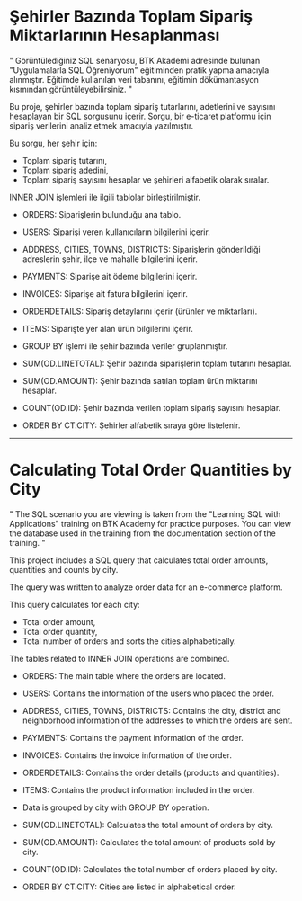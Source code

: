 # Şehirler Bazında Toplam Sipariş Miktarlarının Hesaplanması
" Görüntülediğiniz SQL senaryosu, BTK Akademi adresinde bulunan "Uygulamalarla SQL Öğreniyorum" eğitiminden pratik yapma amacıyla alınmıştır. Eğitimde kullanılan veri tabanını, eğitimin dökümantasyon kısmından görüntüleyebilirsiniz. "


Bu proje, şehirler bazında toplam sipariş tutarlarını, 
adetlerini ve sayısını hesaplayan bir SQL sorgusunu içerir. 
Sorgu, bir e-ticaret platformu için sipariş verilerini analiz etmek amacıyla yazılmıştır.

Bu sorgu, her şehir için:
- Toplam sipariş tutarını,
- Toplam sipariş adedini,
- Toplam sipariş sayısını
hesaplar ve şehirleri alfabetik olarak sıralar.

INNER JOIN işlemleri ile ilgili tablolar birleştirilmiştir.
- ORDERS: Siparişlerin bulunduğu ana tablo.
- USERS: Siparişi veren kullanıcıların bilgilerini içerir.
- ADDRESS, CITIES, TOWNS, DISTRICTS: Siparişlerin gönderildiği adreslerin şehir, ilçe ve mahalle bilgilerini içerir.
- PAYMENTS: Siparişe ait ödeme bilgilerini içerir.
- INVOICES: Siparişe ait fatura bilgilerini içerir.
- ORDERDETAILS: Sipariş detaylarını içerir (ürünler ve miktarları).
- ITEMS: Siparişte yer alan ürün bilgilerini içerir.

- GROUP BY işlemi ile şehir bazında veriler gruplanmıştır.
- SUM(OD.LINETOTAL): Şehir bazında siparişlerin toplam tutarını hesaplar.
- SUM(OD.AMOUNT): Şehir bazında satılan toplam ürün miktarını hesaplar.
- COUNT(OD.ID): Şehir bazında verilen toplam sipariş sayısını hesaplar.
- ORDER BY CT.CITY: Şehirler alfabetik sıraya göre listelenir.
------------------------------------------------------------------------------------------------------------------------------------------------------------------------------------------------------------
# Calculating Total Order Quantities by City
" The SQL scenario you are viewing is taken from the "Learning SQL with Applications" training on BTK Academy for practice purposes. You can view the database used in the training from the documentation section of the training. "

This project includes a SQL query that calculates total order amounts, quantities and counts by city.

The query was written to analyze order data for an e-commerce platform.

This query calculates for each city:
- Total order amount,
- Total order quantity,
- Total number of orders
and sorts the cities alphabetically.

The tables related to INNER JOIN operations are combined.
- ORDERS: The main table where the orders are located.
- USERS: Contains the information of the users who placed the order.
- ADDRESS, CITIES, TOWNS, DISTRICTS: Contains the city, district and neighborhood information of the addresses to which the orders are sent.
- PAYMENTS: Contains the payment information of the order.
- INVOICES: Contains the invoice information of the order.
- ORDERDETAILS: Contains the order details (products and quantities).
- ITEMS: Contains the product information included in the order.

- Data is grouped by city with GROUP BY operation.
- SUM(OD.LINETOTAL): Calculates the total amount of orders by city.
- SUM(OD.AMOUNT): Calculates the total amount of products sold by city.
- COUNT(OD.ID): Calculates the total number of orders placed by city.
- ORDER BY CT.CITY: Cities are listed in alphabetical order.
